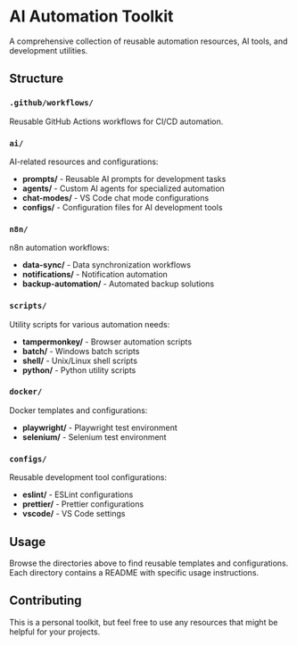 # AI Automation Toolkit

A comprehensive collection of reusable automation resources, AI tools, and development utilities.

## Structure

### `.github/workflows/`
Reusable GitHub Actions workflows for CI/CD automation.

### `ai/`
AI-related resources and configurations:
- **prompts/** - Reusable AI prompts for development tasks
- **agents/** - Custom AI agents for specialized automation
- **chat-modes/** - VS Code chat mode configurations
- **configs/** - Configuration files for AI development tools

### `n8n/`
n8n automation workflows:
- **data-sync/** - Data synchronization workflows
- **notifications/** - Notification automation
- **backup-automation/** - Automated backup solutions

### `scripts/`
Utility scripts for various automation needs:
- **tampermonkey/** - Browser automation scripts
- **batch/** - Windows batch scripts
- **shell/** - Unix/Linux shell scripts
- **python/** - Python utility scripts

### `docker/`
Docker templates and configurations:
- **playwright/** - Playwright test environment
- **selenium/** - Selenium test environment

### `configs/`
Reusable development tool configurations:
- **eslint/** - ESLint configurations
- **prettier/** - Prettier configurations
- **vscode/** - VS Code settings

## Usage

Browse the directories above to find reusable templates and configurations. Each directory contains a README with specific usage instructions.

## Contributing

This is a personal toolkit, but feel free to use any resources that might be helpful for your projects.

